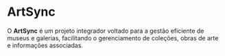 # ArtSync
O **ArtSync** é um projeto integrador voltado para a gestão eficiente de museus e galerias, facilitando o gerenciamento de coleções, obras de arte e informações associadas.
